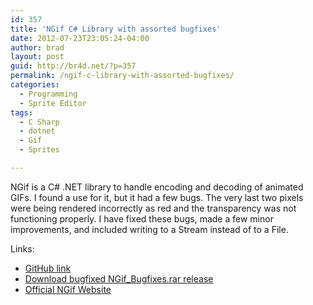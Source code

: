 ```yaml
---
id: 357
title: 'NGif C# Library with assorted bugfixes'
date: 2012-07-23T23:05:24-04:00
author: brad
layout: post
guid: http://br4d.net/?p=357
permalink: /ngif-c-library-with-assorted-bugfixes/
categories:
  - Programming
  - Sprite Editor
tags:
  - C Sharp
  - dotnet
  - Gif
  - Sprites

---
```

NGif is a C# .NET library to handle encoding and decoding of animated GIFs. I found a use for it, but it had a few bugs. The very last two pixels were being rendered incorrectly as red and the transparency was not functioning properly. I have fixed these bugs, made a few minor improvements, and included writing to a Stream instead of to a File.

Links:

  * [GitHub link](https://github.com/avianbc/NGif)
  * [Download bugfixed NGif_Bugfixes.rar release](/images/2015/01/NGif_Bugfixes.rar)
  * [Official NGif Website](http://www.codeproject.com/Articles/11505/NGif-Animated-GIF-Encoder-for-NET)
